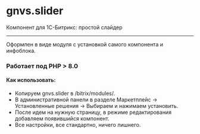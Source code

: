 # gnvs.slider
Компонент для 1С-Битрикс: простой слайдер
____

Оформлен в виде модуля с установкой самого компонента и инфоблока.

### Работает под PHP > 8.0

#### Как использовать:

+ Копируем gnvs.slider в /bitrix/modules/.
+ В административной панели в разделе Маркетплейс -> Установленные решения -> Выбираем и нажимаем установить.
+ После идем на нужную страницу, в режиме редактирования добавляем появившийся компонент.
+ Все настройки, все стандартно, ничего лишнего.

